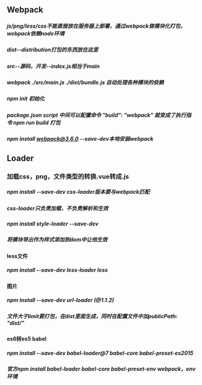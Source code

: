 ## Webpack

##### js/png/less/css不能直接放在服务器上部署，通过webpack做模块化打包，webpack依赖node环境

##### dist--distribution打包的东西放在这里

##### src--源码，开发--index.js相当于main

##### webpack ./src/main.js ./dist/bundle.js 自动处理各种模块的依赖

##### npm init 初始化

##### package.json script 中间可以配置命令 "build": "webpack" 就变成了执行指令 npm run build 打包

##### npm install webpack@3.6.0 --save-dev本地安装webpack

## Loader

### 加载css，png，文件类型的转换.vue转成.js

##### npm install --save-dev css-loader版本要与webpack匹配

##### css-loader只负责加载，不负责解析和生效

##### npm install style-loader --save-dev

##### 将模块导出作为样式添加到dom中让他生效

#### less文件

##### npm install --save-dev less-loader less

#### 图片

##### npm install --save-dev url-loader (@1.1.2)

##### 文件大于limit要打包，在dist里面生成，同时在配置文件中加publicPath: "dist/"

#### es6转es5 babel

##### npm install --save-dev babel-loader@7 babel-core babel-preset-es2015

##### 官方npm install babel-loader babel-core babel-preset-env webpack，env环境

